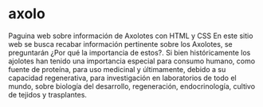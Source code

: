 # axolo
Paguina web sobre información de Axolotes con HTML y CSS
En este sitio web se busca recabar información pertinente sobre los Axolotes, se preguntarán ¿Por qué la importancia de estos?.
Si bien históricamente los ajolotes han tenido una importancia especial para consumo humano, como fuente de proteína, para uso medicinal 
y últimamente, debido a su capacidad regenerativa, para investigación en laboratorios de todo el mundo, sobre biología del desarrollo, 
regeneración, endocrinología, cultivo de tejidos y trasplantes.
